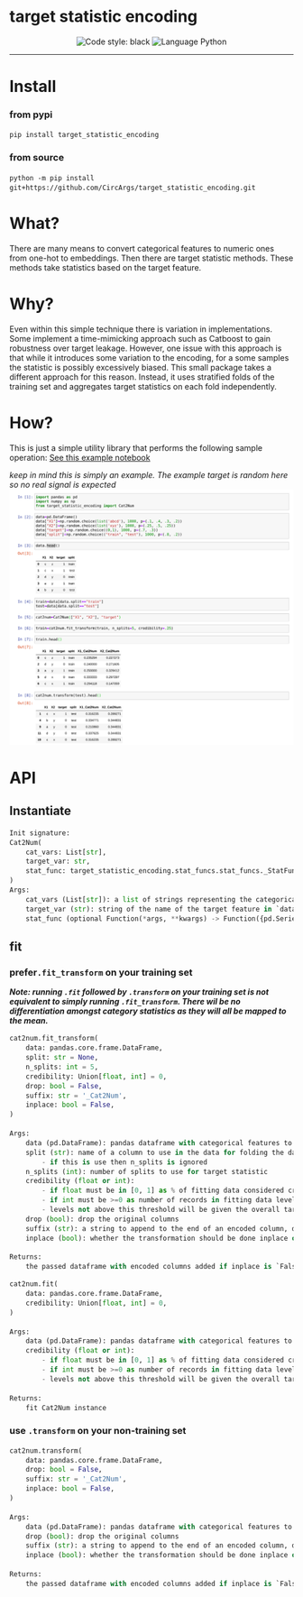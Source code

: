# target statistic encoding

<div align="center">
<img alt="Code style: black" src="https://img.shields.io/badge/code%20style-black-000000.svg">
<img alt="Language Python" src="https://img.shields.io/badge/language-Python-blue">
</div>

---

# Install
### from pypi
`pip install target_statistic_encoding`

### from source
`python -m pip install git+https://github.com/CircArgs/target_statistic_encoding.git`

# What?

There are many means to convert categorical features to numeric ones from one-hot to embeddings. Then there are target statistic methods. These methods take statistics based on the target feature.

# Why?

Even within this simple technique there is variation in implementations. Some implement a time-mimicking approach such as Catboost to gain robustness over target leakage. However, one issue with this approach is that while it introduces some variation to the encoding, for a some samples the statistic is possibly excessively biased. This small package takes a different approach for this reason. Instead, it uses stratified folds of the training set and aggregates target statistics on each fold independently.

# How?

This is just a simple utility library that performs the following sample operation:
[See this example notebook](examples/example.ipynb)

_keep in mind this is simply an example. The example target is random here so no real signal is expected_
![example usage](assets/example.png)

# API

## Instantiate
```python
Init signature:
Cat2Num(
    cat_vars: List[str],
    target_var: str,
    stat_func: target_statistic_encoding.stat_funcs.stat_funcs._StatFunc = <function mean.<locals>.stat_func at 0x7fea58a85950>,
)
Args:
    cat_vars (List[str]): a list of strings representing the categorical features to be encoded
    target_var (str): string of the name of the target feature in `data`
    stat_func (optional Function(*args, **kwargs) -> Function({pd.Series, pd.DataFrameGroupBy}) -> {float, pd.Series})): function which returns a closure to aggregate statistics over target - default stat_funcs.mean()
```

## fit

### prefer`.fit_transform` on your training set
***Note: running `.fit` followed by `.transform` on your training set is not equivalent to simply running `.fit_transform`. There wil be no differentiation amongst category statistics as they will all be mapped to the mean.***

```python
cat2num.fit_transform(
    data: pandas.core.frame.DataFrame,
    split: str = None,
    n_splits: int = 5,
    credibility: Union[float, int] = 0,
    drop: bool = False,
    suffix: str = '_Cat2Num',
    inplace: bool = False,
)

Args:
    data (pd.DataFrame): pandas dataframe with categorical features to convert to numeric target statistic
    split (str): name of a column to use in the data for folding the data.
        - if this is use then n_splits is ignored
    n_splits (int): number of splits to use for target statistic
    credibility (float or int): 
        - if float must be in [0, 1] as % of fitting data considered credible to fit statistic to
        - if int must be >=0 as number of records in fitting data level must exist within to be credible
        - levels not above this threshold will be given the overall target mean
    drop (bool): drop the original columns
    suffix (str): a string to append to the end of an encoded column, default `'_Cat2Num'`
    inplace (bool): whether the transformation should be done inplace or return the transformed data, default `False`
    
Returns:
    the passed dataframe with encoded columns added if inplace is `False` else `None`
```

```python
cat2num.fit(
    data: pandas.core.frame.DataFrame,
    credibility: Union[float, int] = 0,
)

Args:
    data (pd.DataFrame): pandas dataframe with categorical features to fit numeric target statistic from
    credibility (float or int): 
        - if float must be in [0, 1] as % of fitting data considered credible to fit statistic to
        - if int must be >=0 as number of records in fitting data level must exist within to be credible
        - levels not above this threshold will be given the overall target mean
        
Returns:
    fit Cat2Num instance
```

### use `.transform` on your __non-training__ set

```python
cat2num.transform(
    data: pandas.core.frame.DataFrame,
    drop: bool = False,
    suffix: str = '_Cat2Num',
    inplace: bool = False,
)

Args:
    data (pd.DataFrame): pandas dataframe with categorical features to convert to numeric target statistic
    drop (bool): drop the original columns
    suffix (str): a string to append to the end of an encoded column, default `'_Cat2Num'`
    inplace (bool): whether the transformation should be done inplace or return the transformed data, default `False`
    
Returns:
    the passed dataframe with encoded columns added if inplace is `False` else `None`
```
